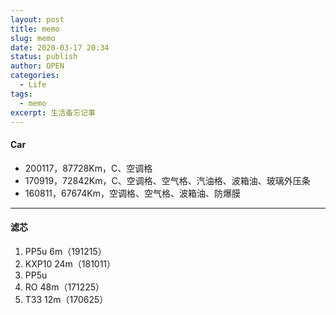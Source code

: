 ```yaml
---
layout: post
title: memo
slug: memo
date: 2020-03-17 20:34
status: publish
author: OPEN
categories: 
  - Life
tags: 
  - memo
excerpt: 生活备忘记事
---
```




#### Car  

* 200117，87728Km，C、空调格
* 170919，72842Km，C、空调格、空气格、汽油格、波箱油、玻璃外压条
* 160811，67674Km，空调格、空气格、波箱油、防爆膜
-----
#### 滤芯
1. PP5u 6m（191215）
2. KXP10 24m（181011）
3. PP5u
4. RO 48m（171225）
5. T33 12m（170625）

